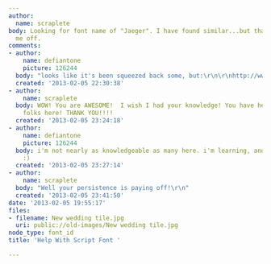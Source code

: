 ```yaml
---
author:
  name: scraplete
body: Looking for font name of "Jaeger". I have found similar...but that "J" is throwing
  me off.
comments:
- author:
    name: defiantone
    picture: 126244
  body: "looks like it's been squeezed back some, but:\r\n\r\nhttp://www.fonts.com/font/monotype-imaging/helinda-rook/regular"
  created: '2013-02-05 22:30:38'
- author:
    name: scraplete
  body: WOW! You are AWESOME!  I wish I had your knowledge! You have helped SOOO many
    folks here! THANK YOU!!!!
  created: '2013-02-05 23:24:18'
- author:
    name: defiantone
    picture: 126244
  body: i'm not nearly as knowledgeable as many here. i'm learning, and persistent
    :)
  created: '2013-02-05 23:27:14'
- author:
    name: scraplete
  body: "Well your persistence is paying off!\r\n"
  created: '2013-02-05 23:41:50'
date: '2013-02-05 19:55:17'
files:
- filename: New wedding tile.jpg
  uri: public://old-images/New wedding tile.jpg
node_type: font_id
title: 'Help With Script Font '

---
```

